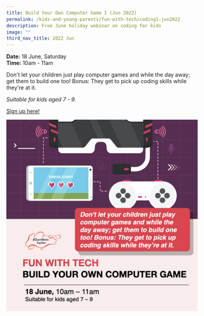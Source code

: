```yaml
---
title: Build Your Own Computer Game I (Jun 2022)
permalink: /kids-and-young-parents/fun-with-tech/coding1-jun2022
description: Free June holiday webinar on coding for kids
image: ""
third_nav_title: 2022 Jun
---
```



**Date:** 18 June, Saturday
<br> **Time:** 10am - 11am

Don't let your children just play computer games and while the day away; get them to build one too! Bonus: They get to pick up coding skills while they're at it.

*Suitable for kids aged 7 - 9.*

[Sign up here!](https://go.gov.sg/kids-introtocoding7to9-june22)

![Free June holiday webinar on coding for kids](/images/Jun22-Kids-Gaming-7-9.jpeg)